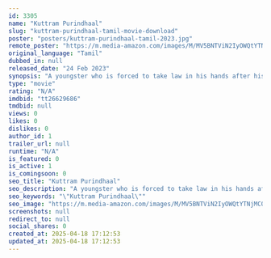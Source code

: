 ```yaml
---
id: 3305
name: "Kuttram Purindhaal"
slug: "kuttram-purindhaal-tamil-movie-download"
poster: "posters/kuttram-purindhaal-tamil-2023.jpg"
remote_poster: "https://m.media-amazon.com/images/M/MV5BNTViN2IyOWQtYTNjMC00MGFkLWE0OTEtNTc2MDc5NzA1YzgzXkEyXkFqcGdeQXVyMTUzNTgzNzM0._V1_SX300.jpg"
original_language: "Tamil"
dubbed_in: null
released_date: "24 Feb 2023"
synopsis: "A youngster who is forced to take law in his hands after his family gets killed."
type: "movie"
rating: "N/A"
imdbid: "tt26629686"
tmdbid: null
views: 0
likes: 0
dislikes: 0
author_id: 1
trailer_url: null
runtime: "N/A"
is_featured: 0
is_active: 1
is_comingsoon: 0
seo_title: "Kuttram Purindhaal"
seo_description: "A youngster who is forced to take law in his hands after his family gets killed."
seo_keywords: "\"Kuttram Purindhaal\""
seo_image: "https://m.media-amazon.com/images/M/MV5BNTViN2IyOWQtYTNjMC00MGFkLWE0OTEtNTc2MDc5NzA1YzgzXkEyXkFqcGdeQXVyMTUzNTgzNzM0._V1_SX300.jpg"
screenshots: null
redirect_to: null
social_shares: 0
created_at: 2025-04-18 17:12:53
updated_at: 2025-04-18 17:12:53
---
```


